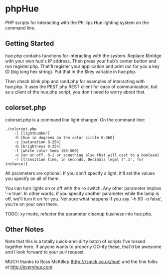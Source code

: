 phpHue
======

PHP scripts for interacting with the Phillips Hue lighting system on the command line.

Getting Started
---------------

hue.php contains functions for interacting with the system. Replace $bridge with your own hub's IP address. Then press your hub's center button and run register.php. That'll register your application and print out for you a key ID (big long hex string). Put that in the $key variable in hue.php.

Then check blink.php and rand.php for examples of interacting with hue.php. It uses the PEST php REST client for ease of communication, but as a client of the hue.php script, you don't need to worry about that.

colorset.php
------------

colorset.php is a command line light changer. On the command line:

	./colorset.php 
		-l [lightnumber] 
		-h [hue in degrees on the color circle 0-360] 
		-s [saturation 0-254] 
		-b [brightness 0-254] 
		-t [white color temp 150-500] 
		-o [on or off, 0-1 or something else that will cast to a boolean]
		-r [transition time, in seconds. Decimals legal (".1", for instance)]

All parameters are optional. If you don't specify a light, it'll set the values you specify on all of them.

You can turn lights on or off with the -o switch. Any other parameter implies '-o true'. In other words, if you specify another parameter while the lamp is off, we'll turn it on for you. Not sure what happens if you say '-h 90 -o false', you're on your own there.

TODO: xy mode, refactor the parameter cleanup business into hue.php.


Other Notes
-----------

Note that this is a totally quick-and-dirty batch of scripts I've tossed together here. If anyone wants to properly OO-ify these, that'd be awesome and I look forward to your pull request.

MUCH thanks to Ross McKillop (http://rsmck.co.uk/hue) and the fine folks at http://everyhue.com.
